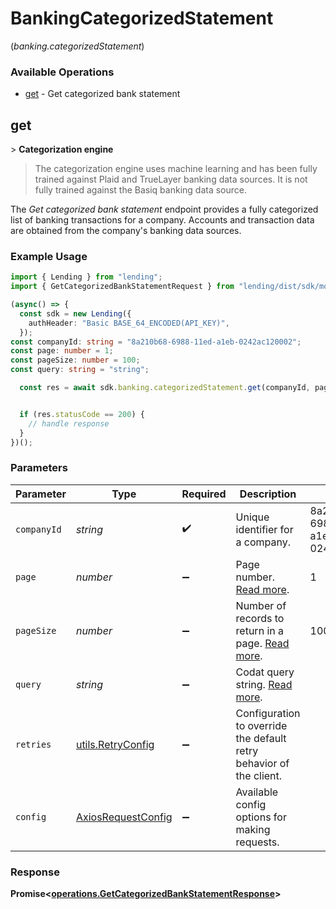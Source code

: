 # BankingCategorizedStatement
(*banking.categorizedStatement*)

### Available Operations

* [get](#get) - Get categorized bank statement

## get

﻿> **Categorization engine**
>
> The categorization engine uses machine learning and has been fully trained against Plaid and TrueLayer banking data sources. It is not fully trained against the Basiq banking data source.

The _Get categorized bank statement_ endpoint provides a fully categorized list of banking transactions for a company. Accounts and transaction data are obtained from the company's banking data sources.

### Example Usage

```typescript
import { Lending } from "lending";
import { GetCategorizedBankStatementRequest } from "lending/dist/sdk/models/operations";

(async() => {
  const sdk = new Lending({
    authHeader: "Basic BASE_64_ENCODED(API_KEY)",
  });
const companyId: string = "8a210b68-6988-11ed-a1eb-0242ac120002";
const page: number = 1;
const pageSize: number = 100;
const query: string = "string";

  const res = await sdk.banking.categorizedStatement.get(companyId, page, pageSize, query);


  if (res.statusCode == 200) {
    // handle response
  }
})();
```

### Parameters

| Parameter                                                                                       | Type                                                                                            | Required                                                                                        | Description                                                                                     | Example                                                                                         |
| ----------------------------------------------------------------------------------------------- | ----------------------------------------------------------------------------------------------- | ----------------------------------------------------------------------------------------------- | ----------------------------------------------------------------------------------------------- | ----------------------------------------------------------------------------------------------- |
| `companyId`                                                                                     | *string*                                                                                        | :heavy_check_mark:                                                                              | Unique identifier for a company.                                                                | 8a210b68-6988-11ed-a1eb-0242ac120002                                                            |
| `page`                                                                                          | *number*                                                                                        | :heavy_minus_sign:                                                                              | Page number. [Read more](https://docs.codat.io/using-the-api/paging).                           | 1                                                                                               |
| `pageSize`                                                                                      | *number*                                                                                        | :heavy_minus_sign:                                                                              | Number of records to return in a page. [Read more](https://docs.codat.io/using-the-api/paging). | 100                                                                                             |
| `query`                                                                                         | *string*                                                                                        | :heavy_minus_sign:                                                                              | Codat query string. [Read more](https://docs.codat.io/using-the-api/querying).                  |                                                                                                 |
| `retries`                                                                                       | [utils.RetryConfig](../../models/utils/retryconfig.md)                                          | :heavy_minus_sign:                                                                              | Configuration to override the default retry behavior of the client.                             |                                                                                                 |
| `config`                                                                                        | [AxiosRequestConfig](https://axios-http.com/docs/req_config)                                    | :heavy_minus_sign:                                                                              | Available config options for making requests.                                                   |                                                                                                 |


### Response

**Promise<[operations.GetCategorizedBankStatementResponse](../../models/operations/getcategorizedbankstatementresponse.md)>**

